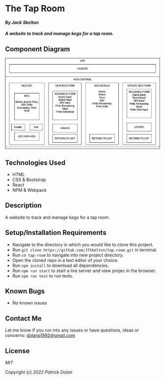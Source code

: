 # The Tap Room

#### By _**Jack Skelton**_

#### _A website to track and manage kegs for a tap room._

## Component Diagram

<img src="./IMG/READMEPIC.jpg">

## Technologies Used

- HTML
- CSS & Bootstrap
- React
- NPM & Webpack

## Description

A website to track and manage kegs for a tap room.

## Setup/Installation Requirements

- Navigate to the directory in which you would like to clone this project.
- Run `git clone https://github.com/JTSkelton/tap-room.git` in terminal.
- Run `cd tap-room` to navigate into new project directory.
- Open the cloned repo in a text editor of your choice.
- Run `npm install` to download all dependencies.
- Run `npm run start` to start a live server and view projec in the browser.
- Run `npm run test` to run tests.

## Known Bugs

- No known issues

## Contact Me

Let me know if you run into any issues or have questions, ideas or concerns:
dolanp1992@gmail.com

## License

_MIT_

Copyright (c) _2022_ _Patrick Dolan_
